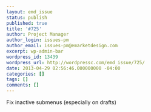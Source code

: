 ```yaml
---
layout: emd_issue
status: publish
published: true
title: '#725'
author: Project Manager
author_login: issues-pm
author_email: issues-pm@emarketdesign.com
excerpt: wp-admin-bar
wordpress_id: 13439
wordpress_url: http://wordpressc.com/emd_issue/725/
date: 2013-04-29 02:56:46.000000000 -04:00
categories: []
tags: []
comments: []
---
```

Fix inactive submenus (especially on drafts)
